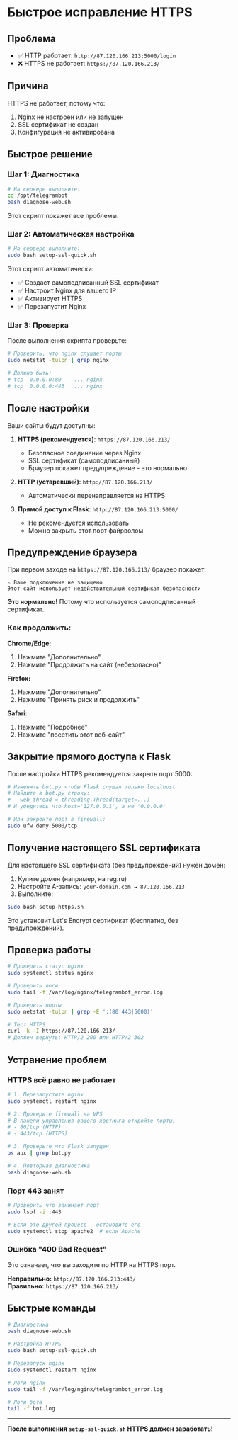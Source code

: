 # Быстрое исправление HTTPS

## Проблема
- ✅ HTTP работает: `http://87.120.166.213:5000/login`
- ❌ HTTPS не работает: `https://87.120.166.213/`

## Причина
HTTPS не работает, потому что:
1. Nginx не настроен или не запущен
2. SSL сертификат не создан
3. Конфигурация не активирована

## Быстрое решение

### Шаг 1: Диагностика
```bash
# На сервере выполните:
cd /opt/telegrambot
bash diagnose-web.sh
```

Этот скрипт покажет все проблемы.

### Шаг 2: Автоматическая настройка
```bash
# На сервере выполните:
sudo bash setup-ssl-quick.sh
```

Этот скрипт автоматически:
- ✅ Создаст самоподписанный SSL сертификат
- ✅ Настроит Nginx для вашего IP
- ✅ Активирует HTTPS
- ✅ Перезапустит Nginx

### Шаг 3: Проверка
После выполнения скрипта проверьте:
```bash
# Проверить, что nginx слушает порты
sudo netstat -tulpn | grep nginx

# Должно быть:
# tcp  0.0.0.0:80    ... nginx
# tcp  0.0.0.0:443   ... nginx
```

## После настройки

Ваши сайты будут доступны:

1. **HTTPS (рекомендуется)**: `https://87.120.166.213/`
   - Безопасное соединение через Nginx
   - SSL сертификат (самоподписанный)
   - Браузер покажет предупреждение - это нормально

2. **HTTP (устаревший)**: `http://87.120.166.213/`
   - Автоматически перенаправляется на HTTPS

3. **Прямой доступ к Flask**: `http://87.120.166.213:5000/`
   - Не рекомендуется использовать
   - Можно закрыть этот порт файрволом

## Предупреждение браузера

При первом заходе на `https://87.120.166.213/` браузер покажет:
```
⚠️ Ваше подключение не защищено
Этот сайт использует недействительный сертификат безопасности
```

**Это нормально!** Потому что используется самоподписанный сертификат.

### Как продолжить:

**Chrome/Edge:**
1. Нажмите "Дополнительно"
2. Нажмите "Продолжить на сайт (небезопасно)"

**Firefox:**
1. Нажмите "Дополнительно"
2. Нажмите "Принять риск и продолжить"

**Safari:**
1. Нажмите "Подробнее"
2. Нажмите "посетить этот веб-сайт"

## Закрытие прямого доступа к Flask

После настройки HTTPS рекомендуется закрыть порт 5000:

```bash
# Изменить bot.py чтобы Flask слушал только localhost
# Найдите в bot.py строку:
#   web_thread = threading.Thread(target=...)
# И убедитесь что host='127.0.0.1', а не '0.0.0.0'

# Или закройте порт в firewall:
sudo ufw deny 5000/tcp
```

## Получение настоящего SSL сертификата

Для настоящего SSL сертификата (без предупреждений) нужен домен:

1. Купите домен (например, на reg.ru)
2. Настройте A-запись: `your-domain.com → 87.120.166.213`
3. Выполните:
```bash
sudo bash setup-https.sh
```

Это установит Let's Encrypt сертификат (бесплатно, без предупреждений).

## Проверка работы

```bash
# Проверить статус nginx
sudo systemctl status nginx

# Проверить логи
sudo tail -f /var/log/nginx/telegrambot_error.log

# Проверить порты
sudo netstat -tulpn | grep -E ':(80|443|5000)'

# Тест HTTPS
curl -k -I https://87.120.166.213/
# Должен вернуть: HTTP/2 200 или HTTP/2 302
```

## Устранение проблем

### HTTPS всё равно не работает

```bash
# 1. Перезапустите nginx
sudo systemctl restart nginx

# 2. Проверьте firewall на VPS
# В панели управления вашего хостинга откройте порты:
# - 80/tcp (HTTP)
# - 443/tcp (HTTPS)

# 3. Проверьте что Flask запущен
ps aux | grep bot.py

# 4. Повторная диагностика
bash diagnose-web.sh
```

### Порт 443 занят

```bash
# Проверить что занимает порт
sudo lsof -i :443

# Если это другой процесс - остановите его
sudo systemctl stop apache2  # если Apache
```

### Ошибка "400 Bad Request"

Это означает, что вы заходите по HTTP на HTTPS порт.

**Неправильно:** `http://87.120.166.213:443/`  
**Правильно:** `https://87.120.166.213/`

## Быстрые команды

```bash
# Диагностика
bash diagnose-web.sh

# Настройка HTTPS
sudo bash setup-ssl-quick.sh

# Перезапуск nginx
sudo systemctl restart nginx

# Логи nginx
sudo tail -f /var/log/nginx/telegrambot_error.log

# Логи бота
tail -f bot.log
```

---

**После выполнения `setup-ssl-quick.sh` HTTPS должен заработать!**
